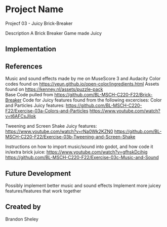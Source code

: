 # Project Name
Projecf 03 - Juicy Brick-Breaker

Description
A Brick Breaker Game made Juicy

## Implementation


## References
Music and sound effects made by me on MuseScore 3 and Audacity
Color codes found on https://yeun.github.io/open-color/ingredients.html 
Assets found on https://kenney.nl/assets/puzzle-pack  
Base Code pulled from https://github.com/BL-MSCH-C220-F22/Brick-Breaker
Code for Juicy features found from the following excercises: 
  Color and Particles Juicy features: 
    https://github.com/BL-MSCH-C220-F22/Exercise-03a-Colors-and-Particles
    https://www.youtube.com/watch?v=t6AFCsJlIok
  
  Tweening and Screen Shake Juicy features: 
    https://www.youtube.com/watch?v=rNa0Wk2KZN0
    https://github.com/BL-MSCH-C220-F22/Exercise-03b-Tweening-and-Screen-Shake
  
  Instructions on how to import music/sound into godot, and how code it in/extra brick juice: 
    https://www.youtube.com/watch?v=gfhskDcihjg
    https://github.com/BL-MSCH-C220-F22/Exercise-03c-Music-and-Sound 
  


## Future Development
Possibly implement better music and sound effects
Implement more juicey features/features that work together

## Created by
Brandon Sheley
```
